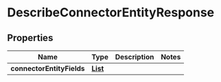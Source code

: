 

# DescribeConnectorEntityResponse


## Properties

| Name | Type | Description | Notes |
|------------ | ------------- | ------------- | -------------|
|**connectorEntityFields** | [**List**](List.md) |  |  |



